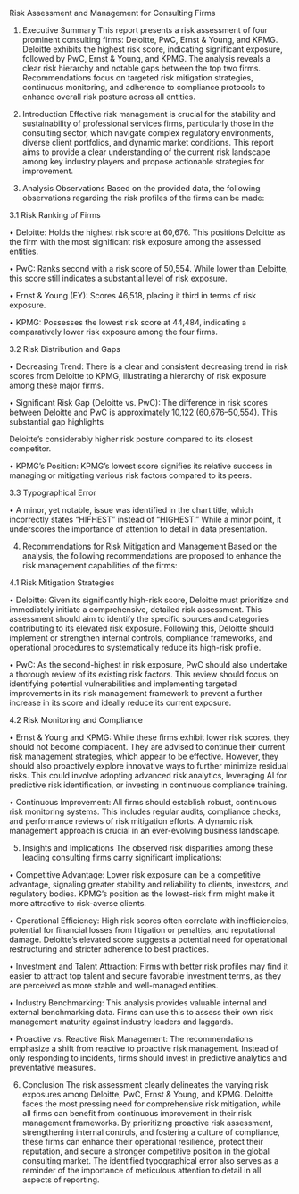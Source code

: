 Risk Assessment and Management for Consulting Firms

1. Executive Summary
This report presents a risk assessment of four prominent consulting firms: Deloitte, PwC, Ernst & Young, and KPMG. Deloitte exhibits the highest risk score, indicating significant exposure, followed by PwC, Ernst & Young, and KPMG. The analysis reveals a clear risk hierarchy and notable gaps between the top two firms. Recommendations focus on targeted risk mitigation strategies, continuous monitoring, and adherence to compliance protocols to enhance overall risk posture across all entities.

2. Introduction
Effective risk management is crucial for the stability and sustainability of professional services firms, particularly those in the consulting sector, which navigate complex regulatory environments, diverse client portfolios, and dynamic market conditions. This report aims to provide a clear understanding of the current risk landscape among key industry players and propose actionable strategies for improvement.

3. Analysis Observations
Based on the provided data, the following observations regarding the risk profiles of the firms can be made:

3.1 Risk Ranking of Firms

•	Deloitte: Holds the highest risk score at 60,676. This positions Deloitte as the firm with the most significant risk exposure among the assessed entities.

•	PwC: Ranks second with a risk score of 50,554. While lower than Deloitte, this score still indicates a substantial level of risk exposure.

•	Ernst & Young (EY): Scores 46,518, placing it third in terms of risk exposure.

•	KPMG: Possesses the lowest risk score at 44,484, indicating a comparatively lower risk exposure among the four firms.

3.2 Risk Distribution and Gaps

•	Decreasing Trend: There is a clear and consistent decreasing trend in risk scores from Deloitte to KPMG, illustrating a hierarchy of risk exposure among these major firms.

•	Significant Risk Gap (Deloitte vs. PwC): The difference in risk scores between Deloitte and PwC is approximately 10,122 (60,676–50,554). This substantial gap highlights 

Deloitte’s considerably higher risk posture compared to its closest competitor.

•	KPMG’s Position: KPMG’s lowest score signifies its relative success in managing or mitigating various risk factors compared to its peers.

3.3 Typographical Error

•	A minor, yet notable, issue was identified in the chart title, which incorrectly states “HIFHEST” instead of “HIGHEST.” While a minor point, it underscores the importance of attention to detail in data presentation.

4. Recommendations for Risk Mitigation and Management
Based on the analysis, the following recommendations are proposed to enhance the risk management capabilities of the firms:

4.1 Risk Mitigation Strategies

•	Deloitte: Given its significantly high-risk score, Deloitte must prioritize and immediately initiate a comprehensive, detailed risk assessment. This assessment should aim to identify the specific sources and categories contributing to its elevated risk exposure. Following this, Deloitte should implement or strengthen internal controls, compliance frameworks, and operational procedures to systematically reduce its high-risk profile.

•	PwC: As the second-highest in risk exposure, PwC should also undertake a thorough review of its existing risk factors. This review should focus on identifying potential vulnerabilities and implementing targeted improvements in its risk management framework to prevent a further increase in its score and ideally reduce its current exposure.

4.2 Risk Monitoring and Compliance

•	Ernst & Young and KPMG: While these firms exhibit lower risk scores, they should not become complacent. They are advised to continue their current risk management strategies, which appear to be effective. However, they should also proactively explore innovative ways to further minimize residual risks. This could involve adopting advanced risk analytics, leveraging AI for predictive risk identification, or investing in continuous compliance training.

•	Continuous Improvement: All firms should establish robust, continuous risk monitoring systems. This includes regular audits, compliance checks, and performance reviews of risk mitigation efforts. A dynamic risk management approach is crucial in an ever-evolving business landscape.

5. Insights and Implications
The observed risk disparities among these leading consulting firms carry significant implications:

•	Competitive Advantage: Lower risk exposure can be a competitive advantage, signaling greater stability and reliability to clients, investors, and regulatory bodies. KPMG’s position as the lowest-risk firm might make it more attractive to risk-averse clients.

•	Operational Efficiency: High risk scores often correlate with inefficiencies, potential for financial losses from litigation or penalties, and reputational damage. Deloitte’s elevated score suggests a potential need for operational restructuring and stricter adherence to best practices.

•	Investment and Talent Attraction: Firms with better risk profiles may find it easier to attract top talent and secure favorable investment terms, as they are perceived as more stable and well-managed entities.

•	Industry Benchmarking: This analysis provides valuable internal and external benchmarking data. Firms can use this to assess their own risk management maturity against industry leaders and laggards.

•	Proactive vs. Reactive Risk Management: The recommendations emphasize a shift from reactive to proactive risk management. Instead of only responding to incidents, firms should invest in predictive analytics and preventative measures.

6. Conclusion
The risk assessment clearly delineates the varying risk exposures among Deloitte, PwC, Ernst & Young, and KPMG. Deloitte faces the most pressing need for comprehensive risk mitigation, while all firms can benefit from continuous improvement in their risk management frameworks. By prioritizing proactive risk assessment, strengthening internal controls, and fostering a culture of compliance, these firms can enhance their operational resilience, protect their reputation, and secure a stronger competitive position in the global consulting market. The identified typographical error also serves as a reminder of the importance of meticulous attention to detail in all aspects of reporting.
